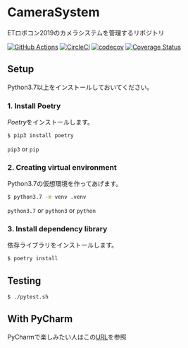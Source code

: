 # CameraSystem
ETロボコン2019のカメラシステムを管理するリポジトリ

[![GitHub Actions](https://github.com/KatLab-MiyazakiUniv/CameraSystem/workflows/Pytest%20and%20Report%20coverage/badge.svg)](https://github.com/KatLab-MiyazakiUniv/CameraSystem/actions) [![CircleCI](https://circleci.com/gh/KatLab-MiyazakiUniv/CameraSystem.svg?style=svg)](https://circleci.com/gh/KatLab-MiyazakiUniv/CameraSystem) [![codecov](https://codecov.io/gh/KatLab-MiyazakiUniv/CameraSystem/branch/master/graph/badge.svg)](https://codecov.io/gh/KatLab-MiyazakiUniv/CameraSystem) [![Coverage Status](https://coveralls.io/repos/github/KatLab-MiyazakiUniv/CameraSystem/badge.svg?branch=master)](https://coveralls.io/github/KatLab-MiyazakiUniv/CameraSystem?branch=master) 

## Setup
Python3.7以上をインストールしておいてください。

### 1. Install Poetry
*Poetry*をインストールします。

```bash
$ pip3 install poetry
```

`pip3` or `pip`

### 2. Creating virtual environment
Python3.7の仮想環境を作ってあげます。

```bash
$ python3.7 -m venv .venv
```

`python3.7` or `python3` or `python`


### 3. Install dependency library
依存ライブラリをインストールします。

```bash
$ poetry install
```

## Testing

```bash
$ ./pytest.sh
```

## With PyCharm
PyCharmで楽しみたい人はこの[URL](https://github.com/KatLab-MiyazakiUniv/CameraSystem/wiki/Pycharm-with-Poerty)を参照
